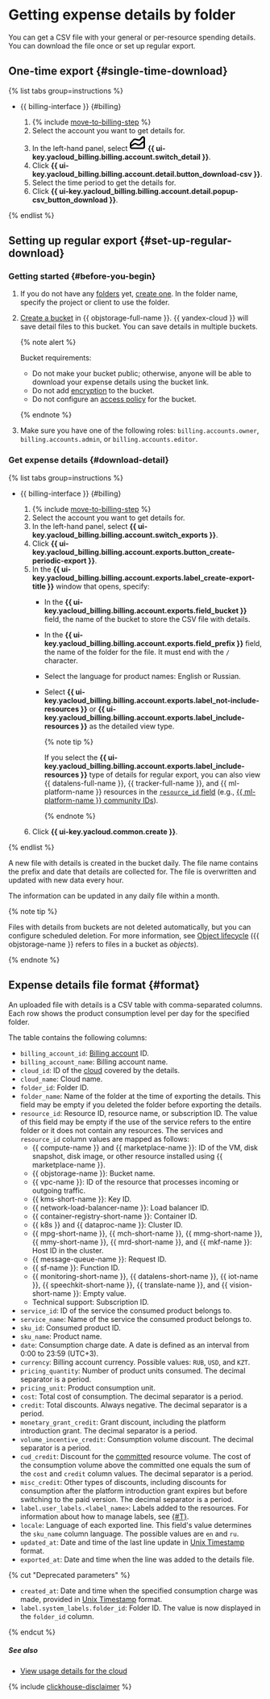 # Getting expense details by folder

You can get a CSV file with your general or per-resource spending details. You can download the file once or set up regular export.

## One-time export {#single-time-download}

{% list tabs group=instructions %}

- {{ billing-interface }} {#billing}

  1. {% include [move-to-billing-step](../_includes/move-to-billing-step.md) %}
  1. Select the account you want to get details for.
  1. In the left-hand panel, select ![image](../../_assets/console-icons/chart-area-stacked.svg) **{{ ui-key.yacloud_billing.billing.account.switch_detail }}**.
  1. Click **{{ ui-key.yacloud_billing.billing.account.detail.button_download-csv }}**.
  1. Select the time period to get the details for.
  1. Click **{{ ui-key.yacloud_billing.billing.account.detail.popup-csv_button_download }}**.

{% endlist %}

## Setting up regular export {#set-up-regular-download}

### Getting started {#before-you-begin}

1. If you do not have any [folders](../../resource-manager/concepts/resources-hierarchy.md#folder) yet, [create one](../../resource-manager/operations/folder/create.md). In the folder name, specify the project or client to use the folder.

1. [Create a bucket](../../storage/operations/buckets/create.md) in {{ objstorage-full-name }}. {{ yandex-cloud }} will save detail files to this bucket. You can save details in multiple buckets.

   {% note alert %}

   Bucket requirements:
 
   * Do not make your bucket public; otherwise, anyone will be able to download your expense details using the bucket link.
   * Do not add [encryption](../../storage/concepts/encryption.md) to the bucket.
   * Do not configure an [access policy](../../storage/concepts/policy.md) for the bucket.

   {% endnote %}

1. Make sure you have one of the following roles: `billing.accounts.owner`, `billing.accounts.admin`, or `billing.accounts.editor`.

### Get expense details {#download-detail}

{% list tabs group=instructions %}

- {{ billing-interface }} {#billing}

  1. {% include [move-to-billing-step](../_includes/move-to-billing-step.md) %}
  1. Select the account you want to get details for.
  1. In the left-hand panel, select **{{ ui-key.yacloud_billing.billing.account.switch_exports }}**.
  1. Click **{{ ui-key.yacloud_billing.billing.account.exports.button_create-periodic-export }}**.
  1. In the **{{ ui-key.yacloud_billing.billing.account.exports.label_create-export-title }}** window that opens, specify:
     * In the **{{ ui-key.yacloud_billing.billing.account.exports.field_bucket }}** field, the name of the bucket to store the CSV file with details.
     * In the **{{ ui-key.yacloud_billing.billing.account.exports.field_prefix }}** field, the name of the folder for the file. It must end with the `/` character.
     * Select the language for product names: English or Russian.
     * Select **{{ ui-key.yacloud_billing.billing.account.exports.label_not-include-resources }}** or **{{ ui-key.yacloud_billing.billing.account.exports.label_include-resources }}** as the detailed view type.

         {% note tip %}

         If you select the **{{ ui-key.yacloud_billing.billing.account.exports.label_include-resources }}** type of details for regular export, you can also view {{ datalens-full-name }}, {{ tracker-full-name }}, and {{ ml-platform-name }} resources in the [`resource_id` field](#format) (e.g., [{{ ml-platform-name }} community IDs](../../datasphere/concepts/community.md)).

         {% endnote %}
  1. Click **{{ ui-key.yacloud.common.create }}**.

{% endlist %}

A new file with details is created in the bucket daily. The file name contains the prefix and date that details are collected for. The file is overwritten and updated with new data every hour.

The information can be updated in any daily file within a month.

{% note tip %}

Files with details from buckets are not deleted automatically, but you can configure scheduled deletion. For more information, see [Object lifecycle](../../storage/concepts/lifecycles.md) ({{ objstorage-name }} refers to files in a bucket as _objects_).

{% endnote %}

## Expense details file format {#format}

An uploaded file with details is a CSV table with comma-separated columns. Each row shows the product consumption level per day for the specified folder.

The table contains the following columns:

* `billing_account_id`: [Billing account](../concepts/billing-account) ID.
* `billing_account_name`: Billing account name.
* `cloud_id`: ID of the [cloud](../../resource-manager/concepts/resources-hierarchy#cloud) covered by the details.
* `cloud_name`: Cloud name.
* `folder_id`: Folder ID.
* `folder_name`: Name of the folder at the time of exporting the details. This field may be empty if you deleted the folder before exporting the details.
* `resource_id`: Resource ID, resource name, or subscription ID. The value of this field may be empty if the use of the service refers to the entire folder or it does not contain any resources. The services and `resource_id` column values are mapped as follows:
   * {{ compute-name }} and {{ marketplace-name }}: ID of the VM, disk snapshot, disk image, or other resource installed using {{ marketplace-name }}.
   * {{ objstorage-name }}: Bucket name.
   * {{ vpc-name }}: ID of the resource that processes incoming or outgoing traffic.
   * {{ kms-short-name }}: Key ID.
   * {{ network-load-balancer-name }}: Load balancer ID.
   * {{ container-registry-short-name }}: Container ID.
   * {{ k8s }} and {{ dataproc-name }}: Cluster ID.
   * {{ mpg-short-name }}, {{ mch-short-name }}, {{ mmg-short-name }}, {{ mmy-short-name }}, {{ mrd-short-name }}, and {{ mkf-name }}: Host ID in the cluster.
   * {{ message-queue-name }}: Request ID.
   * {{ sf-name }}: Function ID.
   * {{ monitoring-short-name }}, {{ datalens-short-name }}, {{ iot-name }}, {{ speechkit-short-name }}, {{ translate-name }}, and {{ vision-short-name }}: Empty value.
   * Technical support: Subscription ID.
* `service_id`: ID of the service the consumed product belongs to.
* `service_name`: Name of the service the consumed product belongs to.
* `sku_id`: Consumed product ID.
* `sku_name`: Product name.
* `date`: Consumption charge date. A date is defined as an interval from 0:00 to 23:59 (UTC+3).
* `currency`: Billing account currency. Possible values: `RUB`, `USD`, and `KZT`.
* `pricing_quantity`: Number of product units consumed. The decimal separator is a period.
* `pricing_unit`: Product consumption unit.
* `cost`: Total cost of consumption. The decimal separator is a period.
* `credit`: Total discounts. Always negative. The decimal separator is a period.
* `monetary_grant_credit`: Grant discount, including the platform introduction grant. The decimal separator is a period.
* `volume_incentive_credit`: Consumption volume discount. The decimal separator is a period.
* `cud_credit`: Discount for the [committed](../concepts/cvos.md) resource volume. The cost of the consumption volume above the committed one equals the sum of the `cost` and `credit` column values. The decimal separator is a period.
* `misc_credit`: Other types of discounts, including discounts for consumption after the platform introduction grant expires but before switching to the paid version. The decimal separator is a period.
* `label.user_labels.<label_name>`: Labels added to the resources. For information about how to manage labels, see [{#T}](../../resource-manager/operations/manage-labels.md).
* `locale`: Language of each exported line. This field's value determines the `sku_name` column language. The possible values are `en` and `ru`.
* `updated_at`: Date and time of the last line update in [Unix Timestamp](https://www.unixtimestamp.com) format.
* `exported_at`: Date and time when the line was added to the details file.


{% cut "Deprecated parameters" %}

* `created_at`: Date and time when the specified consumption charge was made, provided in [Unix Timestamp](https://www.unixtimestamp.com) format.
* `label.system_labels.folder_id`: Folder ID. The value is now displayed in the `folder_id` column.

{% endcut %}


##### See also

* [View usage details for the cloud](check-charges.md)

{% include [clickhouse-disclaimer](../../_includes/clickhouse-disclaimer.md) %}